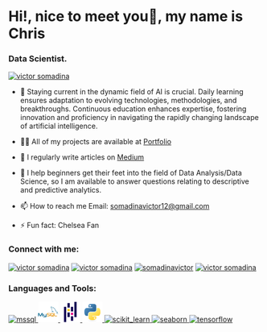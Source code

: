 <h1 align="left">Hi!, nice to meet you👋, my name is Chris</h1>
<h3 align="left">Data Scientist.</h3>



<p align="left"> <a href="https://twitter.com/vicSomadina" target="blank"><img src="https://img.shields.io/twitter/follow/victor somadina?logo=twitter&style=for-the-badge" alt="victor somadina" /></a> </p>

- 🌱 Staying current in the dynamic field of AI is crucial. Daily learning ensures adaptation to evolving technologies, methodologies, and breakthroughs. Continuous education enhances expertise, fostering innovation and proficiency in navigating the rapidly changing landscape of artificial intelligence.

- 👨‍💻 All of my projects are available at [Portfolio](https://github.com/victorsomadina?tab=repositories)

- 📝 I regularly write articles on [Medium](https://medium.com/@victorSom.)

- 💬 I help beginners get their feet into the field of Data Analysis/Data Science, so I am available to answer questions relating to descriptive and predictive analytics.

- 📫 How to reach me Email: somadinavictor12@gmail.com

- ⚡ Fun fact: Chelsea Fan

<h3 align="left">Connect with me:</h3>
<p align="left">
<a href="https://twitter.com/vicSomadina" target="blank"><img align="center" src="https://raw.githubusercontent.com/rahuldkjain/github-profile-readme-generator/master/src/images/icons/Social/twitter.svg" alt="victor somadina" height="30" width="40" /></a>
<a href="https://www.linkedin.com/in/victorsomadina/" target="blank"><img align="center" src="https://raw.githubusercontent.com/rahuldkjain/github-profile-readme-generator/master/src/images/icons/Social/linked-in-alt.svg" alt="victor somadina" height="30" width="40" /></a>
<a href="https://kaggle.com/somadinavictor" target="blank"><img align="center" src="https://raw.githubusercontent.com/rahuldkjain/github-profile-readme-generator/master/src/images/icons/Social/kaggle.svg" alt="somadinavictor" height="30" width="40" /></a>
<a href="https://medium.com/@victorSom." target="blank"><img align="center" src="https://raw.githubusercontent.com/rahuldkjain/github-profile-readme-generator/master/src/images/icons/Social/medium.svg" alt="victor somadina" height="30" width="40" /></a>
</p>

<h3 align="left">Languages and Tools:</h3>
<p align="left"> <a href="https://www.microsoft.com/en-us/sql-server" target="_blank" rel="noreferrer"> <img src="https://www.svgrepo.com/show/303229/microsoft-sql-server-logo.svg" alt="mssql" width="40" height="40"/> </a> <a href="https://www.mysql.com/" target="_blank" rel="noreferrer"> <img src="https://raw.githubusercontent.com/devicons/devicon/master/icons/mysql/mysql-original-wordmark.svg" alt="mysql" width="40" height="40"/> </a> <a href="https://pandas.pydata.org/" target="_blank" rel="noreferrer"> <img src="https://raw.githubusercontent.com/devicons/devicon/2ae2a900d2f041da66e950e4d48052658d850630/icons/pandas/pandas-original.svg" alt="pandas" width="40" height="40"/> </a> <a href="https://www.python.org" target="_blank" rel="noreferrer"> <img src="https://raw.githubusercontent.com/devicons/devicon/master/icons/python/python-original.svg" alt="python" width="40" height="40"/> </a> <a href="https://scikit-learn.org/" target="_blank" rel="noreferrer"> <img src="https://upload.wikimedia.org/wikipedia/commons/0/05/Scikit_learn_logo_small.svg" alt="scikit_learn" width="40" height="40"/> </a> <a href="https://seaborn.pydata.org/" target="_blank" rel="noreferrer"> <img src="https://seaborn.pydata.org/_images/logo-mark-lightbg.svg" alt="seaborn" width="40" height="40"/> </a> <a href="https://www.tensorflow.org" target="_blank" rel="noreferrer"> <img src="https://www.vectorlogo.zone/logos/tensorflow/tensorflow-icon.svg" alt="tensorflow" width="40" height="40"/> </a> </p>
